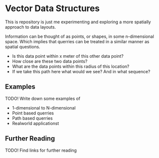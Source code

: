 # Vector Data Structures

This is repository is just me experimenting and exploring a more spatially approach to data layouts.

Information can be thought of as points, or shapes, in some n-dimensional space.
Which implies that querries can be treated in a similar manner as spatial questions.

- Is this data point within x meter of this other data point?
- How close are these two data points?
- What are the data points within this radius of this location?
- If we take this path here what would we see? And in what sequence?

## Examples

TODO!
Write down some examples of

- 1-dimensional to N-dimensional
- Point based querries
- Path based querries
- Realworld applicationst

## Further Reading

TODO!
Find links for further reading
